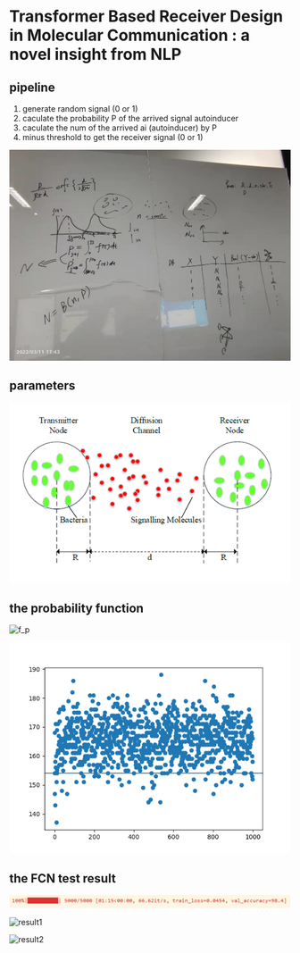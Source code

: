 # Transformer Based Receiver Design in Molecular Communication : a novel insight from NLP

## pipeline

1. generate random signal (0 or 1)
2. caculate the probability P of the arrived signal autoinducer
3. caculate the num of the arrived ai (autoinducer) by P
4. minus threshold to get the receiver signal (0 or 1)

![pipeline](./pics/pipeline.jpg)

## parameters

![model](./pics/Bacterial_communication_scheme.png)

## the probability function

![f_p](./pics/Probability_function.png)

![best_threshold](./pics/best_threshold.png)

## the FCN test result

![training_accuracy](./pics/FCN_train_accuracy.png)

![result1](./pics/N_hit_true_with_pre.png)

![result2](./pics/N_hit_true_with_pre_two_sets.png)

